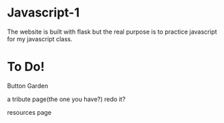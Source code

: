 # Javascript-1

<p>The website is built with flask but the real purpose is to practice javascript for my javascript class.</p>

<h1>To Do!</h1>

<p>Button Garden</p>
<p>a tribute page(the one you have?) redo it?</p>
<p>resources page</p>
